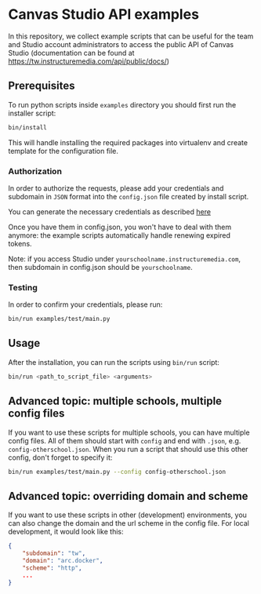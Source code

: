 # Canvas Studio API examples

In this repository, we collect example scripts that can be useful for the team and Studio account administrators to access the public API of Canvas Studio (documentation can be found at https://tw.instructuremedia.com/api/public/docs/)

## Prerequisites

To run python scripts inside `examples` directory you should first run the installer script:

```bash
bin/install
```

This will handle installing the required packages into virtualenv and create template for the configuration file.

### Authorization

In order to authorize the requests, please add your credentials and subdomain in `JSON` format into the `config.json` file created by install script.

You can generate the necessary credentials as described [here](https://community.canvaslms.com/t5/The-Product-Blog/Connecting-Studio-OAuth-via-Postman/ba-p/259739)

Once you have them in config.json, you won't have to deal with them anymore: the example scripts automatically handle renewing expired tokens.

Note: if you access Studio under `yourschoolname.instructuremedia.com`, then subdomain in config.json should be `yourschoolname`.

### Testing

In order to confirm your credentials, please run:

```bash
bin/run examples/test/main.py
```

## Usage

After the installation, you can run the scripts using `bin/run` script:

```bash
bin/run <path_to_script_file> <arguments>
```

## Advanced topic: multiple schools, multiple config files

If you want to use these scripts for multiple schools, you can have multiple config files. All of them should start with `config` and end with `.json`, e.g. `config-otherschool.json`. When you run a script that should use this other config, don't forget to specify it:

```bash
bin/run examples/test/main.py --config config-otherschool.json
```

## Advanced topic: overriding domain and scheme

If you want to use these scripts in other (development) environments, you can also change the domain and the url scheme in the config file. For local development, it would look like this:

```json
{
    "subdomain": "tw",
    "domain": "arc.docker",
    "scheme": "http",
    ...
}
```
